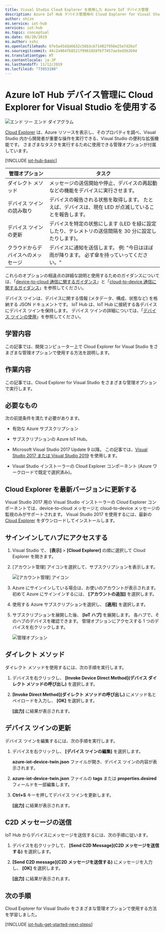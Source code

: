 ```yaml
---
title: Visual Studio Cloud Explorer を使用した Azure IoT デバイス管理
description: Azure IoT Hub デバイス管理用の Cloud Explorer for Visual Studio を使用します。このツールでは、ダイレクト メソッドとデバイス ツインの必要なプロパティを管理するためのオプションを使用できます。
author: shizn
ms.service: iot-hub
services: iot-hub
ms.topic: conceptual
ms.date: 08/20/2019
ms.author: xshi
ms.openlocfilehash: 6fe5a45dda6632c56b3c6714827950e25e7d26af
ms.sourcegitcommit: 44c2a964fb8521f9961928f6f7457ae3ed362694
ms.translationtype: HT
ms.contentlocale: ja-JP
ms.lasthandoff: 11/12/2019
ms.locfileid: "73953180"
---
```

# <a name="use-cloud-explorer-for-visual-studio-for-azure-iot-hub-device-management"></a>Azure IoT Hub デバイス管理に Cloud Explorer for Visual Studio を使用する

![エンド ツー エンド ダイアグラム](media/iot-hub-device-management-visual-studio/iot-e2e-simple.png)

[Cloud Explorer](https://marketplace.visualstudio.com/items?itemName=ms-azuretools.CloudExplorerForVS) は、Azure リソースを表示し、そのプロパティを調べ、Visual Studio 内から開発者が重要な操作を実行できる、Visual Studio の便利な拡張機能です。 さまざまなタスクを実行するために使用できる管理オプションが付属しています。

[!INCLUDE [iot-hub-basic](../../includes/iot-hub-basic-whole.md)]

| 管理オプション          | タスク                    |
|----------------------------|--------------------------------|
| ダイレクト メソッド             | メッセージの送信開始や停止、デバイスの再起動などの機能をデバイスに実行させます。                                        |
| デバイス ツインの読み取り           | デバイスの報告される状態を取得します。 たとえば、デバイスは、現在 LED が点滅していることを報告します。                                    |
| デバイス ツインの更新         | デバイスを特定の状態にします (LED を緑に設定したり、テレメトリの送信間隔を 30 分に設定したりします)。         |
| クラウドからデバイスへのメッセージ   | デバイスに通知を送信します。 例: "今日はほぼ雨が降ります。 必ず傘を持っていってください。"              |

これらのオプションの相違点の詳細な説明と使用するためのガイダンスについては、「[device-to-cloud 通信に関するガイダンス](iot-hub-devguide-d2c-guidance.md)」と「[cloud-to-device 通信に関するガイダンス](iot-hub-devguide-c2d-guidance.md)」を参照してください。

デバイス ツインは、デバイスに関する情報 (メタデータ、構成、状態など) を格納する JSON ドキュメントです。 IoT Hub は、IoT Hub に接続する各デバイスにデバイス ツインを保持します。 デバイス ツインの詳細については、「[デバイス ツインの使用](iot-hub-node-node-twin-getstarted.md)」を参照してください。

## <a name="what-you-learn"></a>学習内容

この記事では、開発コンピューター上で Cloud Explorer for Visual Studio をさまざまな管理オプションで使用する方法を説明します。

## <a name="what-you-do"></a>作業内容

この記事では、Cloud Explorer for Visual Studio をさまざまな管理オプションで実行します。

## <a name="what-you-need"></a>必要なもの

次の前提条件を満たす必要があります。

- 有効な Azure サブスクリプション

- サブスクリプションの Azure IoT Hub。

- Microsoft Visual Studio 2017 Update 9 以降。 この記事では、[Visual Studio 2017 または Visual Studio 2019](https://www.visualstudio.com/vs/) を使用します。

- Visual Studio インストーラーの Cloud Explorer コンポーネント (Azure ワークロードで既定で選択済み)。

## <a name="update-cloud-explorer-to-latest-version"></a>Cloud Explorer を最新バージョンに更新する

Visual Studio 2017 用の Visual Studio インストーラーの Cloud Explorer コンポーネントでは、device-to-cloud メッセージと cloud-to-device メッセージの監視のみがサポートされます。 Visual Studio 2017 を使用するには、最新の [Cloud Explorer](https://marketplace.visualstudio.com/items?itemName=ms-azuretools.CloudExplorerForVS) をダウンロードしてインストールします。

## <a name="sign-in-to-access-your-hub"></a>サインインしてハブにアクセスする

1. Visual Studio で、 **[表示]**  >  **[Cloud Explorer]** の順に選択して Cloud Explorer を開きます。

1. [アカウント管理] アイコンを選択して、サブスクリプションを表示します。

    ![[アカウント管理] アイコン](media/iot-hub-visual-studio-cloud-device-messaging/account-management-icon.png)

1. Azure にサインインしている場合は、お使いのアカウントが表示されます。 初めて Azure にサインインするには、 **[アカウントの追加]** を選択します。

1. 使用する Azure サブスクリプションを選択し、 **[適用]** を選択します。

1. サブスクリプションを展開した後、 **[IoT ハブ]** を展開します。  各ハブで、そのハブのデバイスを確認できます。 管理オプションにアクセスする 1 つのデバイスを右クリックします。

    ![管理オプション](media/iot-hub-device-management-visual-studio/management-options-vs2019.png)

## <a name="direct-methods"></a>ダイレクト メソッド

ダイレクト メソッドを使用するには、次の手順を実行します。

1. デバイスを右クリックし、 **[Invoke Device Direct Method]\(デバイス ダイレクト メソッドの呼び出し)** を選択します。

1. **[Invoke Direct Method]\(ダイレクト メソッドの呼び出し\)** にメソッド名とペイロードを入力し、 **[OK]** を選択します。

    **[出力]** に結果が表示されます。

## <a name="update-device-twin"></a>デバイス ツインの更新

デバイス ツインを編集するには、次の手順を実行します。

1. デバイスを右クリックし、 **[デバイス ツインの編集]** を選択します。

   **azure-iot-device-twin.json** ファイルが開き、デバイス ツインの内容が表示されます。

1. **azure-iot-device-twin.json** ファイルの **tags** または **properties.desired** フィールドを一部編集します。

1. **Ctrl+S** キーを押してデバイス ツインを更新します。

   **[出力]** に結果が表示されます。

## <a name="send-cloud-to-device-messages"></a>C2D メッセージの送信

IoT Hub からデバイスにメッセージを送信するには、次の手順に従います。

1. デバイスを右クリックして、 **[Send C2D Message]\(C2D メッセージを送信する\)** を選択します。

1. **[Send C2D message]\(C2D メッセージを送信する\)** にメッセージを入力し、 **[OK]** を選択します。

   **[出力]** に結果が表示されます。

## <a name="next-steps"></a>次の手順

Cloud Explorer for Visual Studio をさまざまな管理オプションで使用する方法を学習しました。

[!INCLUDE [iot-hub-get-started-next-steps](../../includes/iot-hub-get-started-next-steps.md)]
